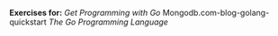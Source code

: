 **Exercises for:**
*Get Programming with Go*
Mongodb.com-blog-golang-quickstart
*The Go Programming Language*

